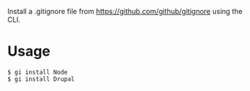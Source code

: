 Install a .gitignore file from https://github.com/github/gitignore using the CLI.

# Usage

    $ gi install Node
    $ gi install Drupal
